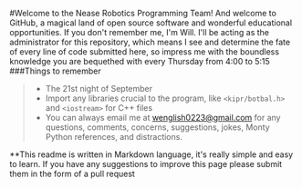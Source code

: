 #Welcome to the Nease Robotics Programming Team!
And welcome to GitHub, a magical land of open source software and wonderful educational opportunities. 
If you don't remember me, I'm Will. I'll be acting as the administrator for this repository, which means I see and determine the fate of every line of code submitted here, so impress me with the boundless knowledge you are bequethed with every Thursday from 4:00 to 5:15
###Things to remember
> - The 21st night of September
> - Import any libraries crucial to the program, like `<kipr/botbal.h>` and `<iostream>` for C++ files
> - You can always email me at wenglish0223@gmail.com for any questions, comments, concerns, suggestions, jokes, Monty Python references, and distractions.

**This readme is written in Markdown language, it's really simple and easy to learn. If you have any suggestions to improve this page please submit them in the form of a pull request

